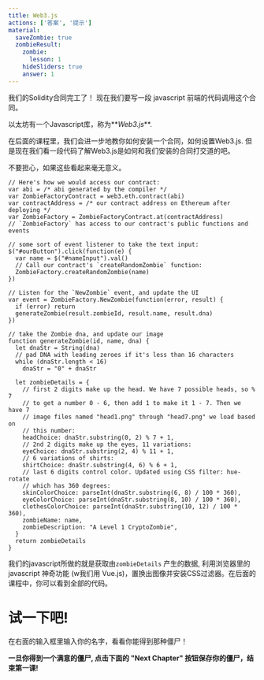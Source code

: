 ```yaml
---
title: Web3.js
actions: ['答案', '提示']
material:
  saveZombie: true
  zombieResult:
    zombie:
      lesson: 1
    hideSliders: true
    answer: 1
---
```


我们的Solidity合同完工了！ 现在我们要写一段 javascript 前端的代码调用这个合同。

以太坊有一个Javascript库，称为**_Web3.js_**.

在后面的课程里，我们会进一步地教你如何安装一个合同，如何设置Web3.js. 但是现在我们看一段代码了解Web3.js是如何和我们安装的合同打交道的吧。

不要担心，如果这些看起来毫无意义。
```
// Here's how we would access our contract:
var abi = /* abi generated by the compiler */
var ZombieFactoryContract = web3.eth.contract(abi)
var contractAddress = /* our contract address on Ethereum after deploying */
var ZombieFactory = ZombieFactoryContract.at(contractAddress)
// `ZombieFactory` has access to our contract's public functions and events

// some sort of event listener to take the text input:
$("#ourButton").click(function(e) {
  var name = $("#nameInput").val()
  // Call our contract's `createRandomZombie` function:
  ZombieFactory.createRandomZombie(name)
})

// Listen for the `NewZombie` event, and update the UI
var event = ZombieFactory.NewZombie(function(error, result) {
  if (error) return
  generateZombie(result.zombieId, result.name, result.dna)
})

// take the Zombie dna, and update our image
function generateZombie(id, name, dna) {
  let dnaStr = String(dna)
  // pad DNA with leading zeroes if it's less than 16 characters
  while (dnaStr.length < 16)
    dnaStr = "0" + dnaStr

  let zombieDetails = {
    // first 2 digits make up the head. We have 7 possible heads, so % 7
    // to get a number 0 - 6, then add 1 to make it 1 - 7. Then we have 7
    // image files named "head1.png" through "head7.png" we load based on
    // this number:
    headChoice: dnaStr.substring(0, 2) % 7 + 1,
    // 2nd 2 digits make up the eyes, 11 variations:
    eyeChoice: dnaStr.substring(2, 4) % 11 + 1,
    // 6 variations of shirts:
    shirtChoice: dnaStr.substring(4, 6) % 6 + 1,
    // last 6 digits control color. Updated using CSS filter: hue-rotate
    // which has 360 degrees:
    skinColorChoice: parseInt(dnaStr.substring(6, 8) / 100 * 360),
    eyeColorChoice: parseInt(dnaStr.substring(8, 10) / 100 * 360),
    clothesColorChoice: parseInt(dnaStr.substring(10, 12) / 100 * 360),
    zombieName: name,
    zombieDescription: "A Level 1 CryptoZombie",
  }
  return zombieDetails
}
```

我们的javascript所做的就是获取由`zombieDetails` 产生的数据, 利用浏览器里的javascript 神奇功能 (w我们用 Vue.js)，置换出图像并安装CSS过滤器。在后面的课程中，你可以看到全部的代码。

# 试一下吧!

在右面的输入框里输入你的名字，看看你能得到那种僵尸！

**一旦你得到一个满意的僵尸, 点击下面的 "Next Chapter" 按钮保存你的僵尸，结束第一课!**

